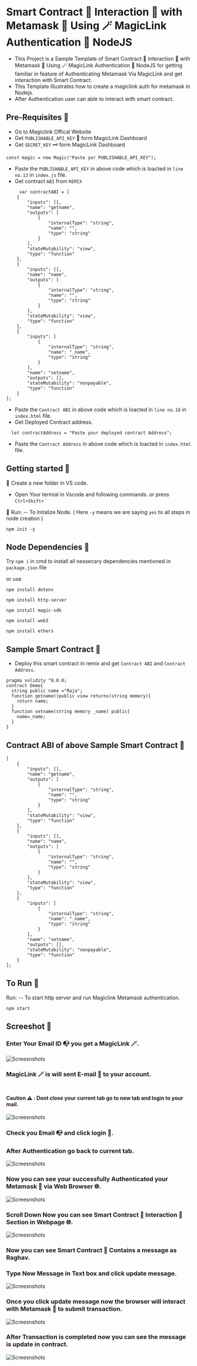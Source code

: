 # Smart Contract 📝 Interaction 🔄 with Metamask 🦊 Using  🪄 MagicLink Authentication 🔐 NodeJS
- This Project is a Sample Template of Smart Contract 📝 Interaction 🔄 with Metamask 🦊 Using  🪄 MagicLink Authentication 🔐 NodeJS for getting familiar in feature of Authenticating Metamask Via MagicLink and get interaction with Smart Contract.
- This Template Illustrates how to create a magiclink auth for metamask in Nodejs.
- After Authentication user can able to interact with smart contract.

## Pre-Requisites 🧰
- Go to Magiclink Offical Website
- Get `PUBLISHABLE_API_KEY` 🔑 form MagicLink Dashboard
- Get `SECRET_KEY` 🗝️ form MagicLink Dashboard
```
const magic = new Magic("Paste yor PUBLISHABLE_API_KEY");
```
- Paste the `PUBLISHABLE_API_KEY` in above code which is loacted in `line no.13` in `index.js` file.
- Get contract `ABI` from `REMIX`
```
     var contractABI = [
	{
		"inputs": [],
		"name": "getname",
		"outputs": [
			{
				"internalType": "string",
				"name": "",
				"type": "string"
			}
		],
		"stateMutability": "view",
		"type": "function"
	},
	{
		"inputs": [],
		"name": "name",
		"outputs": [
			{
				"internalType": "string",
				"name": "",
				"type": "string"
			}
		],
		"stateMutability": "view",
		"type": "function"
	},
	{
		"inputs": [
			{
				"internalType": "string",
				"name": "_name",
				"type": "string"
			}
		],
		"name": "setname",
		"outputs": [],
		"stateMutability": "nonpayable",
		"type": "function"
	}
];
```
- Paste the `Contract ABI` in above code which is loacted in `line no.18` in `index.html` file.
- Get Deployed Contract address.
```
  let contractAddress = "Paste your deployed contract Address";
```
- Paste the `Contract Address` in above code which is loacted in `index.html` file.
## Getting started 📖

📁 Create a new folder in VS code.  
- Open Your termial in Vscode and following commands. or press  `Ctrl+Shift+` `

🏃 Run: -- To Initalize Node.  ( Here `-y` means we are saying `yes` to all steps in node creation )
```
npm init -y
```


## Node Dependencies 🎒
Try ` npm i ` in cmd to install all nessecary dependencies mentioned in `package.json` file

or use 

``` 
npm install dotenv 
```
``` 
npm install http-server
```
``` 
npm install magic-sdk
```
``` 
npm install web3
```
``` 
npm install ethers
```

## Sample Smart Contract 📝
- Deploy this smart contract in remix and get `Contract ABI` and `Contract Address`.

```
pragma solidity ^0.8.0;
contract Demo{
  string public name ="Raja";
  function getname()public view returns(string memory){
    return name;
  }
  function setname(string memory _name) public{
    name=_name;
  }
}
```
## Contract ABI of above Sample Smart Contract 📝
```
[
	{
		"inputs": [],
		"name": "getname",
		"outputs": [
			{
				"internalType": "string",
				"name": "",
				"type": "string"
			}
		],
		"stateMutability": "view",
		"type": "function"
	},
	{
		"inputs": [],
		"name": "name",
		"outputs": [
			{
				"internalType": "string",
				"name": "",
				"type": "string"
			}
		],
		"stateMutability": "view",
		"type": "function"
	},
	{
		"inputs": [
			{
				"internalType": "string",
				"name": "_name",
				"type": "string"
			}
		],
		"name": "setname",
		"outputs": [],
		"stateMutability": "nonpayable",
		"type": "function"
	}
];
```
## To Run 🏃

 Run: -- To start http server and run Magiclink Metamask authentication.

```
npm start
```
## Screeshot 👀
### Enter Your Email ID 📭 you get a MagicLink 🪄.
![Screesnshots](Screenshots/1.png)

### MagicLink 🪄  is will sent E-mail 📨 to your account.
#
#### Caution ⚠️ : Dont close your current tab go to new tab and login to your mail.
![Screesnshots](Screenshots/2.png)

### Check you Email 📭 and click login 🚪.
### After Authentication go back to current tab.
![Screesnshots](Screenshots/3.png)
### Now you can see your successfully Authenticated your Metamask 🦊 via Web Browser 🌐.
![Screesnshots](Screenshots/4.png)
### Scroll Down Now you can see Smart Contract 📝 Interaction 🔄 Section in Webpage  🌐.
![Screesnshots](Screenshots/5.png)
### Now you can see Smart Contract 📝 Contains a message as Raghav.
### Type New Message in Text box and click update message.
![Screesnshots](Screenshots/6.png)
### Once you click update message now the browser will interact with Metamask 🦊 to submit transaction.
![Screesnshots](Screenshots/7.png)
### After Transaction is completed now you can see the message is update in contract.
![Screesnshots](Screenshots/8.png)
